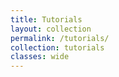 ```yaml
---
title: Tutorials
layout: collection
permalink: /tutorials/
collection: tutorials
classes: wide
---
```

